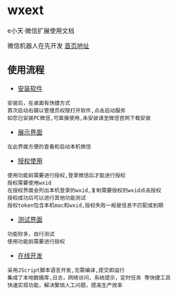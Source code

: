 # wxext
e小天·微信扩展使用文档

微信机器人在先开发 [首页地址](https://www.wxext.cn/ 'e小天')

## 使用流程

+ [安装软件](https://www.wxext.cn/app/install.html "install")
```
安装后，在桌面有快捷方式
首次启动右键以管理员权限打开软件,点击启动服务
如您已安装PC微信,可直接使用,未安装请至微信官网下载安装
```
+ [展示界面](https://www.wxext.cn/app/demo.html "demo")
```
在此界面方便的查看和启动本机微信
```

+ [授权使用](https://www.wxext.cn/app/settings.html "settings")
```
使用功能前需要进行授权,登录微信后才能进行授权
授权需要使用wxid
在授权界面会列出本机登录的wxid,复制需要授权的wxid点击授权
授权成功后可以进行其他功能测试
授权token包含本机mac和wxid,授权失败一般是信息不匹配或到期
```

+ [测试界面](https://www.wxext.cn/app/test.html "test")
```
功能较多，自行测试
使用功能前需要进行授权
```

+ [在线开发](https://www.wxext.cn/app/run.html "test")
```
采用JScript脚本语言开发,无需编译,提交即运行
集成了本地数据库,日志，网络访问，系统提示，定时任务 等快捷工具
快速实现功能，解决繁琐人工问题，提高生产效率
```